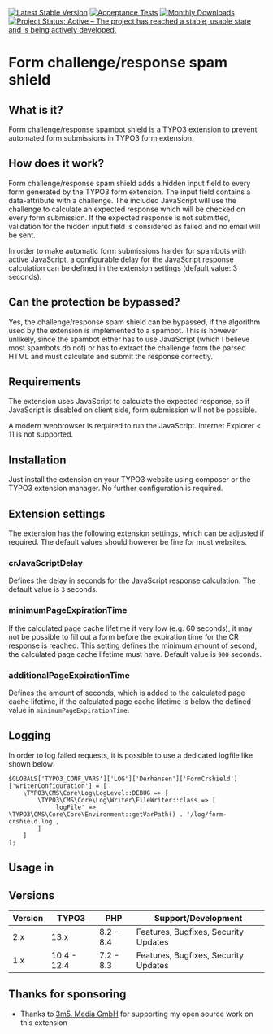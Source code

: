 [![Latest Stable Version](https://poser.pugx.org/derhansen/form_crshield/v/stable)](https://packagist.org/packages/derhansen/form_crshield)
[![Acceptance Tests](https://github.com/derhansen/form_crshield/actions/workflows/AcceptanceTests.yml/badge.svg)](https://github.com/derhansen/form_crshield/actions/workflows/AcceptanceTests.yml)
[![Monthly Downloads](https://poser.pugx.org/derhansen/form_crshield/d/monthly)](https://packagist.org/packages/derhansen/form_crshield)
[![Project Status: Active – The project has reached a stable, usable state and is being actively developed.](https://www.repostatus.org/badges/latest/active.svg)](https://www.repostatus.org/#active)

Form challenge/response spam shield
===================================

## What is it?

Form challenge/response spambot shield is a TYPO3 extension to prevent automated form submissions
in TYPO3 form extension.

## How does it work?

Form challenge/response spam shield adds a hidden input field to every form generated by the TYPO3 form
extension. The input field contains a data-attribute with a challenge. The included JavaScript will
use the challenge to calculate an expected response which will be checked on every form submission.
If the expected response is not submitted, validation for the hidden input field is considered as
failed and no email will be sent.

In order to make automatic form submissions harder for spambots with active JavaScript, a configurable
delay for the JavaScript response calculation can be defined in the extension settings (default value: 3 seconds).

## Can the protection be bypassed?

Yes, the challenge/response spam shield can be bypassed, if the algorithm used by the extension is implemented
to a spambot. This is however unlikely, since the spambot either has to use JavaScript (which I believe most
spambots do not) or has to extract the challenge from the parsed HTML and must calculate and submit the response
correctly.

## Requirements

The extension uses JavaScript to calculate the expected response, so if JavaScript is disabled on client
side, form submission will not be possible.

A modern webbrowser is required to run the JavaScript. Internet Explorer < 11 is not supported.

## Installation

Just install the extension on your TYPO3 website using composer or the TYPO3 extension manager.
No further configuration is required.

## Extension settings

The extension has the following extension settings, which can be adjusted if required. The default
values should however be fine for most websites.

### crJavaScriptDelay

Defines the delay in seconds for the JavaScript response calculation. The default value is `3` seconds.

### minimumPageExpirationTime

If the calculated page cache lifetime if very low (e.g. 60 seconds), it may not be possible to fill out a
form before the expiration time for the CR response is reached. This setting defines the minimum amount of
second, the calculated page cache lifetime must have. Default value is `900` seconds.

### additionalPageExpirationTime

Defines the amount of seconds, which is added to the calculated page cache lifetime, if the calculated page cache
lifetime is below the defined value in `minimumPageExpirationTime`.

## Logging

In order to log failed requests, it is possible to use a dedicated logfile like shown below:

```
$GLOBALS['TYPO3_CONF_VARS']['LOG']['Derhansen']['FormCrshield']['writerConfiguration'] = [
    \TYPO3\CMS\Core\Log\LogLevel::DEBUG => [
        \TYPO3\CMS\Core\Log\Writer\FileWriter::class => [
            'logFile' => \TYPO3\CMS\Core\Core\Environment::getVarPath() . '/log/form-crshield.log',
        ]
    ]
];
```

## Usage in 


## Versions

| Version | TYPO3       | PHP       | Support/Development                     |
|---------|-------------|-----------|---------------------------------------- |
| 2.x     | 13.x        | 8.2 - 8.4 | Features, Bugfixes, Security Updates    |
| 1.x     | 10.4 - 12.4 | 7.2 - 8.3 | Features, Bugfixes, Security Updates    |


## Thanks for sponsoring

* Thanks to [3m5. Media GmbH](https://www.3m5.de/) for supporting my open source work on this extension
